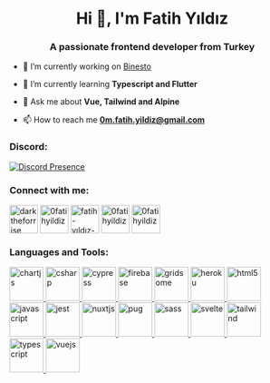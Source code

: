 <h1 align="center">Hi 👋, I'm Fatih Yıldız</h1>

<h3 align="center">A passionate frontend developer from Turkey</h3>

- 🔭 I’m currently working on [Binesto](https://binesto.com/)

- 🌱 I’m currently learning **Typescript and Flutter**

- 💬 Ask me about **Vue, Tailwind and Alpine**

- 📫 How to reach me **0m.fatih.yildiz@gmail.com**

<h3 align="left">Discord:</h3>

[![Discord Presence](https://lanyard.cnrad.dev/api/577083642002538507)](https://discord.com/users/577083642002538507)


<h3 align="left">Connect with me:</h3>
<p align="left">
<a href="https://codepen.io/darktheforrise" target="blank"><img align="center" src="https://cardify.vercel.app/api/badges?border=false&borderColor=%23ddd&borderWidth=2&iconColor=&icons=codepen&preset=default&shadow=true&width=100" alt="darktheforrise" height="50" width="50" /></a>
<a href="https://twitter.com/0fatihyildiz" target="blank"><img align="center" src="https://cardify.vercel.app/api/badges?border=false&borderColor=%23ddd&borderWidth=2&iconColor=&icons=twitter&preset=default&shadow=true&width=100" alt="0fatihyildiz" height="50" width="50" /></a>
<a href="https://linkedin.com/in/fatih-yıldız-b216b31b2" target="blank"><img align="center" src="https://cardify.vercel.app/api/badges?border=false&borderColor=%23ddd&borderWidth=2&iconColor=&icons=linkedin&preset=default&shadow=true&width=100" alt="fatih-yıldız-b216b31b2" height="50" width="50" /></a>
<a href="https://instagram.com/0fatihyildiz" target="blank"><img align="center" src="https://cardify.vercel.app/api/badges?border=false&borderColor=%23ddd&borderWidth=2&iconColor=&icons=instagram&preset=default&shadow=true&width=100" alt="0fatihyildiz" height="50" width="50" /></a>
<a href="https://dribbble.com/0fatihyildiz" target="blank"><img align="center" src="https://cardify.vercel.app/api/badges?border=false&borderColor=%23ddd&borderWidth=2&iconColor=&icons=dribbble&preset=default&shadow=true&width=100" alt="0fatihyildiz" height="50" width="50" /></a>
</p>


<h3 align="left">Languages and Tools:</h3>
<p align="left"> <a href="https://www.chartjs.org" target="_blank" rel="noreferrer"> <img src="https://cardify.vercel.app/api/badges?border=false&borderColor=%23ddd&borderWidth=2&iconColor=&icons=chartdotjs&preset=default&shadow=true&width=100" alt="chartjs" width="60" height="60"/> </a> <a href="https://www.w3schools.com/cs/" target="_blank" rel="noreferrer"> <img src="https://cardify.vercel.app/api/badges?border=false&borderColor=%23ddd&borderWidth=2&iconColor=&icons=csharp&preset=default&shadow=true&width=100" alt="csharp" width="60" height="60"/> </a>
<a href="https://www.cypress.io" target="_blank" rel="noreferrer"> <img src="https://cardify.vercel.app/api/badges?border=false&borderColor=%23ddd&borderWidth=2&iconColor=&icons=cypress&preset=default&shadow=true&width=100" alt="cypress" width="60" height="60"/> </a> <a href="https://firebase.google.com/" target="_blank" rel="noreferrer"> <img src="https://cardify.vercel.app/api/badges?border=false&borderColor=%23ddd&borderWidth=2&iconColor=&icons=firebase&preset=default&shadow=true&width=100" alt="firebase" width="60" height="60"/> </a> <a href="https://gridsome.org/" target="_blank" rel="noreferrer"> <img src="https://cardify.vercel.app/api/badges?border=false&borderColor=%23ddd&borderWidth=2&iconColor=&icons=gridsome&preset=default&shadow=true&width=100" alt="gridsome" width="60" height="60"/> </a> <a href="https://heroku.com" target="_blank" rel="noreferrer"> <img src="https://cardify.vercel.app/api/badges?border=false&borderColor=%23ddd&borderWidth=2&iconColor=&icons=heroku&preset=default&shadow=true&width=100" alt="heroku" width="60" height="60"/> </a> <a href="https://www.w3.org/html/" target="_blank" rel="noreferrer"> <img src="https://cardify.vercel.app/api/badges?border=false&borderColor=%23ddd&borderWidth=2&iconColor=&icons=html5&preset=default&shadow=true&width=100" alt="html5" width="60" height="60"/> </a> <a href="https://developer.mozilla.org/en-US/docs/Web/JavaScript" target="_blank" rel="noreferrer"> <img src="https://cardify.vercel.app/api/badges?border=false&borderColor=%23ddd&borderWidth=2&iconColor=&icons=javascript&preset=default&shadow=true&width=100" alt="javascript" width="60" height="60"/> </a> <a href="https://jestjs.io" target="_blank" rel="noreferrer"> <img src="https://cardify.vercel.app/api/badges?border=false&borderColor=%23ddd&borderWidth=2&iconColor=&icons=jest&preset=default&shadow=true&width=100" alt="jest" width="60" height="60"/> </a> <a href="https://nuxtjs.org/" target="_blank" rel="noreferrer"> <img src="https://cardify.vercel.app/api/badges?border=false&borderColor=%23ddd&borderWidth=2&iconColor=&icons=nuxtdotjs&preset=default&shadow=true&width=100" alt="nuxtjs" width="60" height="60"/> </a> <a href="https://pugjs.org" target="_blank" rel="noreferrer"> <img src="https://cardify.vercel.app/api/badges?border=false&borderColor=%23ddd&borderWidth=2&iconColor=&icons=pug&preset=default&shadow=true&width=100" alt="pug" width="60" height="60"/> </a> <a href="https://sass-lang.com" target="_blank" rel="noreferrer"> <img src="https://cardify.vercel.app/api/badges?border=false&borderColor=%23ddd&borderWidth=2&iconColor=&icons=sass&preset=default&shadow=true&width=100" alt="sass" width="60" height="60"/> </a> <a href="https://svelte.dev" target="_blank" rel="noreferrer"> <img src="https://cardify.vercel.app/api/badges?border=false&borderColor=%23ddd&borderWidth=2&iconColor=&icons=svelte&preset=default&shadow=true&width=100" alt="svelte" width="60" height="60"/> </a> <a href="https://tailwindcss.com/" target="_blank" rel="noreferrer"> <img src="https://cardify.vercel.app/api/badges?border=false&borderColor=%23ddd&borderWidth=2&iconColor=&icons=tailwindcss&preset=default&shadow=true&width=100" alt="tailwind" width="60" height="60"/> </a> <a href="https://www.typescriptlang.org/" target="_blank" rel="noreferrer"> <img src="https://cardify.vercel.app/api/badges?border=false&borderColor=%23ddd&borderWidth=2&iconColor=&icons=typescript&preset=default&shadow=true&width=100" alt="typescript" width="60" height="60"/> </a> <a href="https://vuejs.org/" target="_blank" rel="noreferrer"> <img src="https://cardify.vercel.app/api/badges?border=false&borderColor=%23ddd&borderWidth=2&iconColor=&icons=vuedotjs&preset=default&shadow=true&width=100" alt="vuejs" width="60" height="60"/> </a> </p>
